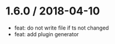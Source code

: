 
1.6.0 / 2018-04-10
==================

  * feat: do not write file if ts not changed
  * feat: add plugin generator
